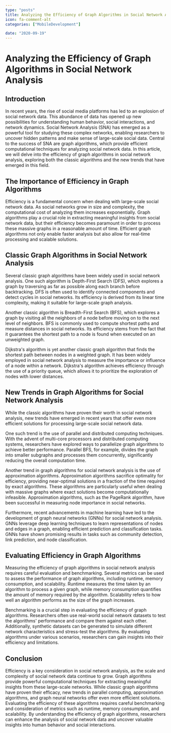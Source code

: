 ```yaml
---
type: "posts"
title: Analyzing the Efficiency of Graph Algorithms in Social Network Analysis
icon: fa-comment-alt
categories: ["MobileDevelopment"]

date: "2020-09-19"
---
```




# Analyzing the Efficiency of Graph Algorithms in Social Network Analysis

## Introduction
In recent years, the rise of social media platforms has led to an explosion of social network data. This abundance of data has opened up new possibilities for understanding human behavior, social interactions, and network dynamics. Social Network Analysis (SNA) has emerged as a powerful tool for studying these complex networks, enabling researchers to uncover hidden patterns and make sense of large-scale social data. Central to the success of SNA are graph algorithms, which provide efficient computational techniques for analyzing social network data. In this article, we will delve into the efficiency of graph algorithms in social network analysis, exploring both the classic algorithms and the new trends that have emerged in this field.

## The Importance of Efficiency in Graph Algorithms
Efficiency is a fundamental concern when dealing with large-scale social network data. As social networks grow in size and complexity, the computational cost of analyzing them increases exponentially. Graph algorithms play a crucial role in extracting meaningful insights from social network data, but their efficiency becomes paramount in order to process these massive graphs in a reasonable amount of time. Efficient graph algorithms not only enable faster analysis but also allow for real-time processing and scalable solutions.

## Classic Graph Algorithms in Social Network Analysis
Several classic graph algorithms have been widely used in social network analysis. One such algorithm is Depth-First Search (DFS), which explores a graph by traversing as far as possible along each branch before backtracking. DFS is often used to identify connected components and detect cycles in social networks. Its efficiency is derived from its linear time complexity, making it suitable for large-scale graph analysis.

Another classic algorithm is Breadth-First Search (BFS), which explores a graph by visiting all the neighbors of a node before moving on to the next level of neighbors. BFS is commonly used to compute shortest paths and measure distances in social networks. Its efficiency stems from the fact that it guarantees the shortest path to a node is found when executed on an unweighted graph.

Dijkstra's algorithm is yet another classic graph algorithm that finds the shortest path between nodes in a weighted graph. It has been widely employed in social network analysis to measure the importance or influence of a node within a network. Dijkstra's algorithm achieves efficiency through the use of a priority queue, which allows it to prioritize the exploration of nodes with lower distances.

## New Trends in Graph Algorithms for Social Network Analysis
While the classic algorithms have proven their worth in social network analysis, new trends have emerged in recent years that offer even more efficient solutions for processing large-scale social network data.

One such trend is the use of parallel and distributed computing techniques. With the advent of multi-core processors and distributed computing systems, researchers have explored ways to parallelize graph algorithms to achieve better performance. Parallel BFS, for example, divides the graph into smaller subgraphs and processes them concurrently, significantly reducing the overall computation time.

Another trend in graph algorithms for social network analysis is the use of approximation algorithms. Approximation algorithms sacrifice optimality for efficiency, providing near-optimal solutions in a fraction of the time required by exact algorithms. These algorithms are particularly useful when dealing with massive graphs where exact solutions become computationally infeasible. Approximation algorithms, such as the PageRank algorithm, have been successful in measuring node importance in social networks.

Furthermore, recent advancements in machine learning have led to the development of graph neural networks (GNNs) for social network analysis. GNNs leverage deep learning techniques to learn representations of nodes and edges in a graph, enabling efficient prediction and classification tasks. GNNs have shown promising results in tasks such as community detection, link prediction, and node classification.

## Evaluating Efficiency in Graph Algorithms
Measuring the efficiency of graph algorithms in social network analysis requires careful evaluation and benchmarking. Several metrics can be used to assess the performance of graph algorithms, including runtime, memory consumption, and scalability. Runtime measures the time taken by an algorithm to process a given graph, while memory consumption quantifies the amount of memory required by the algorithm. Scalability refers to how well an algorithm performs as the size of the graph increases.

Benchmarking is a crucial step in evaluating the efficiency of graph algorithms. Researchers often use real-world social network datasets to test the algorithms' performance and compare them against each other. Additionally, synthetic datasets can be generated to simulate different network characteristics and stress-test the algorithms. By evaluating algorithms under various scenarios, researchers can gain insights into their efficiency and limitations.

## Conclusion
Efficiency is a key consideration in social network analysis, as the scale and complexity of social network data continue to grow. Graph algorithms provide powerful computational techniques for extracting meaningful insights from these large-scale networks. While classic graph algorithms have proven their efficacy, new trends in parallel computing, approximation algorithms, and graph neural networks offer even more efficient solutions. Evaluating the efficiency of these algorithms requires careful benchmarking and consideration of metrics such as runtime, memory consumption, and scalability. By understanding the efficiency of graph algorithms, researchers can enhance the analysis of social network data and uncover valuable insights into human behavior and social interactions.